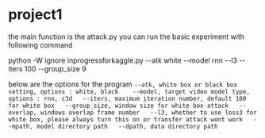 # project1
the main function is the attack.py
you can run the basic experiment with following command

python -W ignore inprogressforkaggle.py --atk white --model rnn --l3  --iters 100 --group_size 9

below are the options for the program
`
--atk, white box or black box setting, options : white, black   
--model, target video model type, options : rnn, c3d  
--iters, maximum iteration number, default 100 for white box  
--group_size, window size for white box attack  
--overlap, windows overlap frame number  
--l3, whether to use loss3 for white box, please always turn this on or transfer attack wont work  
--mpath, model directory path  
--dpath, data directory path  
`
